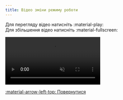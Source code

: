 ```yaml
---
title: Відео зміни режиму роботи
--- 
```


Для перегляду відео натисніть :material-play:   
Для збільшення відео натисніть :material-fullscreen:   

<video controls disablepictureinpicture muted>
  <source src="../assets/video/mode.mp4" type="video/mp4" />Тег video не підтримується вашим браузером.<a href="../assets/video/mode.mp4">Скачати відео.</a>
</video>

[:material-arrow-left-top: Повернутися](../web-interface/#select-mode)